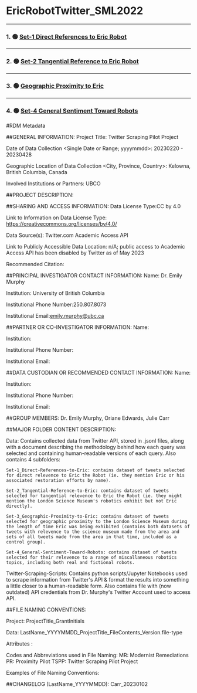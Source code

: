 # EricRobotTwitter_SML2022

---

### 1. 🟢 [Set-1 Direct References to Eric Robot](https://github.com/ecbmurphy/Set-1_Direct-References-to-Eric)

---

### 2. 🟢 [Set-2 Tangential Reference to Eric Robot](https://github.com/ecbmurphy/Set-2_Tangential-Reference-to-Eric)

---

### 3. 🟢 [Geographic Proximity to Eric](https://github.com/ecbmurphy/Set-3_Geographic-Proximity-to-Eric)

---

### 4. 🟢 [Set-4 General Sentiment Toward Robots]()

#RDM Metadata

##GENERAL INFORMATION:
Project Title: Twitter Scraping Pilot Project

Date of Data Collection <Single Date or Range; yyyymmdd>: 20230220 - 20230428

Geographic Location of Data Collection <City, Province, Country>: Kelowna, British Columbia, Canada

Involved Institutions or Partners: UBCO


##PROJECT DESCRIPTION: 


##SHARING AND ACCESS INFORMATION:
Data License Type:CC by 4.0 

Link to Information on Data License Type: https://creativecommons.org/licenses/by/4.0/

Data Source(s): Twitter.com Academic Access API

Link to Publicly Accessible Data Location: n/A; public access to Academic Access API has been disabled by Twitter as of May 2023

Recommended Citation: 



##PRINCIPAL INVESTIGATOR CONTACT INFORMATION:
Name: Dr. Emily Murphy

Institution: University of British Columbia

Institutional Phone Number:250.807.8073

Institutional Email:emily.murphy@ubc.ca


##PARTNER OR CO-INVESTIGATOR INFORMATION:
Name:

Institution:

Institutional Phone Number:

Institutional Email:



##DATA CUSTODIAN OR RECOMMENDED CONTACT INFORMATION:
Name:

Institution:

Institutional Phone Number:

Institutional Email: 


##GROUP MEMBERS: Dr. Emily Murphy, Oriane Edwards, Julie Carr



##MAJOR FOLDER CONTENT DESCRIPTION:

Data: Contains collected data from Twitter API, stored in .jsonl files, along with a document describing the methodology behind how each query was selected and containing human-readable versions of each query. Also contains 4 subfolders:

	Set-1_Direct-References-to-Eric: contains dataset of tweets selected for direct relevence to Eric the Robot (ie. they mention Eric or his associated restoration efforts by name).
	
	Set-2_Tangential-Reference-to-Eric: contains dataset of tweets selected for tangential relevence to Eric the Robot (ie. they might mention the London Science Museum's robotics exhibit but not Eric directly).
	
	Set-3_Geographic-Proximity-to-Eric: contains dataset of tweets selected for geographic proximity to the London Science Museum during the length of time Eric was being exhibited (contains both datasets of tweets with relevence to the science museum made from the area and sets of all tweets made from the area in that time, included as a control group).
	
	Set-4_General-Sentiment-Toward-Robots: contains dataset of tweets selected for their relevence to a range of miscallaneous robotics topics, including both real and fictional robots.

Twitter-Scraping-Scripts: Contains python scripts/Jupyter Notebooks used to scrape information from Twitter's API & format the results into something a little closer to a human-readable form. Also contains file with (now outdated) API credentials from Dr. Murphy's Twitter Account used to access API.



##FILE NAMING CONVENTIONS: 

Project: ProjectTitle_GrantInitials

Data: LastName_YYYYMMDD_ProjectTitle_FileContents_Version.file-type



Attributes <Describe Attributes Used to Name Files>:



Codes and Abbreviations used in File Naming: 
MR: Modernist Remediations
PR: Proximity Pilot
TSPP: Twitter Scraping Pilot Project

Examples of File Naming Conventions:



##CHANGELOG (LastName_YYYYMMDD):
Carr_20230102
